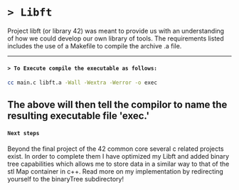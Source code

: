 # ```> Libft```
Project libft (or library 42) was meant to provide us with an understanding of
how we could develop our own library of tools. The requirements listed includes the use
of a Makefile to compile the archive .a file.

---
#### ```> To Execute compile the executable as follows:```
```bash
cc main.c libft.a -Wall -Wextra -Werror -o exec
```
The above will then tell the compilor to name the resulting executable file 'exec.'
---
#### ```Next steps```
Beyond the final project of the 42 common core several c related projects exist. In order to complete them I have optimized my Libft and added binary tree capabilities which allows me to store data in a similar way to that of the stl Map container in c++. Read more on my implementation by redirecting yourself to the binaryTree subdirectory!
